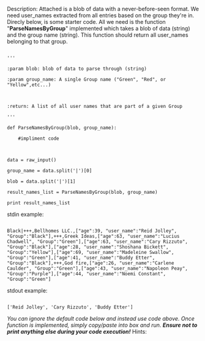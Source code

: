 Description:
Attached is a blob of data with a never-before-seen format. We need user_names extracted from all entries based on the group they're in.  Direcly below, is some starter code. All we need is the function "**ParseNamesByGroup**" implemented which takes a blob of data (string) and the group name (string). This function should return all user_names belonging to that group.

```
'''
:param blob: blob of data to parse through (string)
:param group_name: A single Group name ("Green", "Red", or "Yellow",etc...)

:return: A list of all user names that are part of a given Group
'''
def ParseNamesByGroup(blob, group_name):
    #impliment code
   
data = raw_input()
group_name = data.split('|')[0]
blob = data.split('|')[1]
result_names_list = ParseNamesByGroup(blob, group_name)
print result_names_list
```



stdin example:
```
Black|+++,Bellhomes LLC.,["age":39, "user_name":"Reid Jolley", "Group":"Black"],+++,Greek Ideas,["age":63, "user_name":"Lucius Chadwell", "Group":"Green"],["age":63, "user_name":"Cary Rizzuto", "Group":"Black"],["age":28, "user_name":"Shoshana Bickett", "Group":"Yellow"],["age":69, "user_name":"Madeleine Swallow", "Group":"Green"],["age":41, "user_name":"Buddy Etter", "Group":"Black"],+++,God fire,["age":26, "user_name":"Carlene Caulder", "Group":"Green"],["age":43, "user_name":"Napoleon Peay", "Group":"Purple"],["age":44, "user_name":"Noemi Constant", "Group":"Green"]
```

stdout example:
```
['Reid Jolley', 'Cary Rizzuto', 'Buddy Etter']
```

*You can ignore the default code below and instead use code above. Once function is implemented, simply copy/paste into box and run. **Ensure not to print anything else during your code execution!***
Hints:
